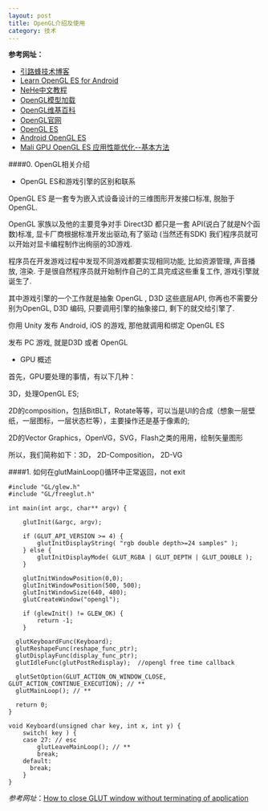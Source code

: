 ```yaml
---
layout: post
title: OpenGL介绍及使用
category: 技术
---
```


**参考网址：**

* [引路蜂技术博客](https://pstreets.wordpress.com/tag/opengl-es/ "Markdown")
* [Learn OpenGL ES for Android](http://www.learnopengles.com/ "Markdown")
* [NeHe中文教程](http://202.117.94.248/teach/c/NeHeCHS/index.htm "Markdown")
* [OpenGL模型加载](http://202.117.94.248/teach/c/NeHeCHS/course/tutorial_31.htm "Markdown")
* [OpenGL维基百科](https://zh.wikipedia.org/zh-cn/OpenGL "Markdown")
* [OpenGL官网](https://www.opengl.org/wiki/Getting_Started "Markdown")
* [OpenGL ES](https://www.khronos.org/opengles/ "Markdown")
* [Android OpenGL ES](http://developer.android.com/guide/topics/graphics/opengl.html#choosing-version "Markdown")
* [Mali GPU OpenGL ES 应用性能优化--基本方法](http://blog.csdn.net/myarrow/article/details/17583559 "Markdown")

####0. OpenGL相关介绍

* OpenGL ES和游戏引擎的区别和联系

OpenGL ES 是一套专为嵌入式设备设计的三维图形开发接口标准, 脱胎于 OpenGL. 

OpenGL 家族以及他的主要竞争对手 Direct3D 都只是一套 API(说白了就是N个函数)标准, 显卡厂商根据标准开发出驱动,有了驱动 (当然还有SDK) 我们程序员就可以开始对显卡编程制作出绚丽的3D游戏.

程序员在开发游戏过程中发现不同游戏都要实现相同功能, 比如资源管理, 声音播放, 渲染. 于是很自然程序员就开始制作自己的工具完成这些重复工作, 游戏引擎就诞生了.

其中游戏引擎的一个工作就是抽象 OpenGL , D3D 这些底层API, 你再也不需要分别为OpenGL, D3D 编码, 只要调用引擎的抽象接口, 剩下的就交给引擎了.

你用 Unity 发布 Android, iOS 的游戏, 那他就调用和绑定 OpenGL ES

发布 PC 游戏, 就是D3D 或者 OpenGL

* GPU 概述

首先，GPU要处理的事情，有以下几种：

3D，处理OpenGL ES;

2D的composition，包括BitBLT，Rotate等等，可以当是UI的合成（想象一层壁纸，一层图标，一层状态栏等），主要操作还是基于像素的;

2D的Vector Graphics，OpenVG，SVG，Flash之类的用用，绘制矢量图形

所以，我们简称如下：3D， 2D-Composition， 2D-VG

####1. 如何在glutMainLoop()循环中正常返回，not exit

```
#include "GL/glew.h"
#include "GL/freeglut.h"

int main(int argc, char** argv) {

	glutInit(&argc, argv);

	if (GLUT_API_VERSION >= 4) {
		glutInitDisplayString( "rgb double depth>=24 samples" );
	} else {
		glutInitDisplayMode( GLUT_RGBA | GLUT_DEPTH | GLUT_DOUBLE );
	}

	glutInitWindowPosition(0,0);
	glutInitWindowPosition(500, 500);
	glutInitWindowSize(640, 480);
	glutCreateWindow("opengl");

	if (glewInit() != GLEW_OK) {
		return -1;
	}

  glutKeyboardFunc(Keyboard);
  glutReshapeFunc(reshape_func_ptr);
  glutDisplayFunc(display_func_ptr);
  glutIdleFunc(glutPostRedisplay);  //opengl free time callback
  
  glutSetOption(GLUT_ACTION_ON_WINDOW_CLOSE, GLUT_ACTION_CONTINUE_EXECUTION); // **
  glutMainLoop(); // **
  
  return 0;
}

void Keyboard(unsigned char key, int x, int y) {
	switch( key ) {
	case 27: // esc
		glutLeaveMainLoop(); // **
		break;
	default:
	  break;
	}
}
```

*参考网址*：[How to close GLUT window without terminating of application](http://stackoverflow.com/questions/17972275/how-to-close-glut-window-without-terminating-of-application "opengl")
